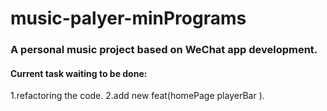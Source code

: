 # music-palyer-minPrograms
### A personal music project based on WeChat app development.
#### Current task waiting to be done: 
1.refactoring the code.
2.add new feat(homePage playerBar ).
